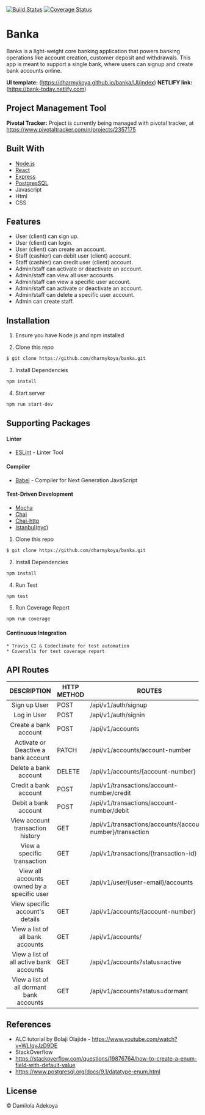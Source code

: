 [![Build Status](https://travis-ci.org/dharmykoya/banka_react.svg?branch=bg-test-fix-167825639)](https://travis-ci.org/dharmykoya/banka_react) [![Coverage Status](https://coveralls.io/repos/github/dharmykoya/banka_react/badge.svg?branch=bg-test-fix-167825639)](https://coveralls.io/github/dharmykoya/banka_react?branch=bg-test-fix-167825639)

# Banka

Banka is a light-weight core banking application that powers banking operations like account creation, customer deposit and withdrawals. This app is meant to support a single bank, where users can signup and create bank accounts online.

**UI template:** (https://dharmykoya.github.io/banka/UI/index)
**NETLIFY link:** (https://bank-today.netlify.com)

## Project Management Tool

**Pivotal Tracker:** Project is currently being managed with pivotal tracker, at https://www.pivotaltracker.com/n/projects/2357175

## Built With

- [Node.js](https://nodejs.org/en/)
- [React](https://reactjs.org)
- [Express](https://expressjs.com)
- [PostgresSQL](https://postgresql.org)
- Javascript
- Html
- CSS

## Features

- User (client) can sign up.
- User (client) can login.
- User (client) can create an account.
- Staff (cashier) can debit user (client) account.
- Staff (cashier) can credit user (client) account.
- Admin/staff can activate or deactivate an account.
- Admin/staff can view all user accounts.
- Admin/staff can view a specific user account.
- Admin/staff can activate or deactivate an account.
- Admin/staff can delete a specific user account.
- Admin can create staff.

## Installation

1. Ensure you have Node.js and npm installed

2. Clone this repo

```bash
$ git clone https://github.com/dharmykoya/banka.git
```

3. Install Dependencies

```bash
npm install
```

4. Start server

```bash
npm run start-dev
```

## Supporting Packages

#### Linter

- [ESLint](https://eslint.org/) - Linter Tool

#### Compiler

- [Babel](https://eslint.org/) - Compiler for Next Generation JavaScript

#### Test-Driven Development

- [Mocha](https://mochajs.org/)
- [Chai](http://chaijs.com/)
- [Chai-http](https://github.com/visionmedia/supertest)
- [Istanbul(nyc)](https://istanbul.js.org/)

1. Clone this repo

```bash
$ git clone https://github.com/dharmykoya/banka.git
```

2. Install Dependencies

```bash
npm install
```

4. Run Test

```bash
npm test
```

5. Run Coverage Report

```bash
npm run coverage
```

#### Continuous Integration

    * Travis CI & Codeclimate for test automation
    * Coveralls for test coverage report

## API Routes

|                DESCRIPTION                 | HTTP METHOD | ROUTES                                                     |
| :----------------------------------------: | ----------- | ---------------------------------------------------------- |
|                Sign up User                | POST        | /api/v1/auth/signup                                        |
|                Log in User                 | POST        | /api/v1/auth/signin                                        |
|           Create a bank account            | POST        | /api/v1/accounts                                           |
|    Activate or Deactive a bank account     | PATCH       | /api/v1/accounts/account-number                            |
|           Delete a bank account            | DELETE      | /api/v1/accounts/{account-number}                          |
|           Credit a bank account            | POST        | /api/v1/transactions/account-number/credit                 |
|            Debit a bank account            | POST        | /api/v1/transactions/account-number/debit                  |
|      View account transaction history      | GET         | /api/v1/transactions/accounts/{account-number}/transaction |
|        View a specific transaction         | GET         | /api/v1/transactions/{transaction-id}                      |
| View all accounts owned by a specific user | GET         | /api/v1/user/{user-email}/accounts                         |
|      View specific account's details       | GET         | /api/v1/accounts/{account-number}                          |
|      View a list of all bank accounts      | GET         | /api/v1/accounts/                                          |
|  View a list of all active bank accounts   | GET         | /api/v1/accounts?status=active                             |
|  View a list of all dormant bank accounts  | GET         | /api/v1/accounts?status=dormant                            |

## References

- ALC tutorial by Bolaji Olajide - https://www.youtube.com/watch?v=WLIqvJzD9DE
- StackOverflow
- https://stackoverflow.com/questions/19876764/how-to-create-a-enum-field-with-default-value
- https://www.postgresql.org/docs/9.1/datatype-enum.html

## License

&copy; Damilola Adekoya

